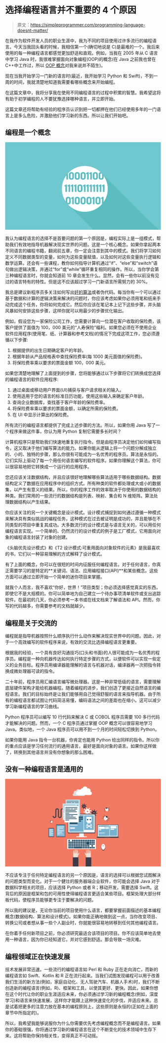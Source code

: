 # 选择编程语言并不重要的 4 个原因

> 原文：<https://simpleprogrammer.com/programming-language-doesnt-matter/>

在我作为软件开发人员的职业生涯中，我为不同的项目使用过许多流行的编程语言。今天当我回头看的时候，我相信第一个(确切地说是 C)是最难的一个。我后来使用的每一种编程语言都感觉更加舒适和直观。例如，当我在 2005 年从 C 语言中学习 Java 时，我很难掌握面向对象编程(OOP)的概念(在 Java 之前我也曾在 C++中工作过，所以 [OOP 概念](https://stackify.com/oops-concepts-in-java/)对我来说并不陌生)。

现在当我开始学习一门新的语言时(最近，我开始学习 Python 和 Swift)，不到一周的时间，我就清楚地知道我需要看哪些概念来开始编程。

在这篇文章中，我将分享我在使用不同编程语言的过程中积累的智慧。我希望这将有助于初学编程的人不要犹豫选择哪种语言，并立即开始。

这篇文章还将帮助有经验的程序员认识到把一切都押在他们已经使用多年的一门语言上是多么危险，并激励他们学习新的东西。所以让我们开始吧。

## 编程是一个概念

![](img/ed82b2b1ca9581d2a8f403c12cb3a823.png)

我认为编程语言的选择不是首要问题的第一个原因是，编程实际上是一组模式，帮助我们有效地指导机器解决现实世界的问题。这是一个核心概念。如果你拿起两本不同语言的编程书籍，翻阅前五章，你一定会注意到其中的模式。我们将学习如何定义不同数据类型的变量，如何为这些变量赋值，以及如何对这些变量执行逻辑和数学运算。还会有一些课程，教你如何指导计算机通过“if”、“else”和“switch”语句做出逻辑决策，并通过“for”或“while”循环重复相同的操作。所以，当你学会第三种编程语言时，你就会知道前 10 章会发生什么。显然，会有一些你以前没有见过的语言特有的特性。但是这不应该超过学习一门新语言所需努力的 30%。

我总是建议新程序员多关注如何写出[好的算法](https://simpleprogrammer.com/2016/09/15/learning-algorithms-really-necessary/)或者伪代码。每当你有一个可以通过基于数据和计算的逻辑决策来解决的问题时，你应该考虑如果你必须用笔和纸来手动完成这个任务，你将如何完成它。然后你应该在笔记本上记下这些步骤，并头脑风暴如何安排这些步骤，这样你就可以用最少的步骤优化输出。

例如，假设您为一家保险公司工作，您需要计算向一位潜在客户收取的保险费，该客户提供了面值为 100，000 美元的“人寿保险”福利。如果您必须在不使用企业软件应用程序(使用笔、纸、计算器和参考文档)的情况下完成这项工作，您必须遵循以下步骤:

1.  根据提供的出生日期确定客户的年龄。
2.  根据年龄从产品规格表中查找保险费率(每 1000 美元面值的保险费)。
3.  将保险费率乘以要求的票面金额 100，000 美元。

如果您清楚地理解了上面提到的步骤，您将能够通过以下步骤将它们转换成您选择的编程语言的软件应用程序:

1.  通过桌面或移动用户界面(UI)捕获与客户请求相关的输入。
2.  使用适用于您的语言的标准日历功能，使用这些输入来确定客户年龄。
3.  查询企业数据库，查找基于客户年龄的保险费率。
4.  将保险费率乘以要求的票面金额，以确定所需的保险费。
5.  在 UI 中显示计算出的保险费。

所有流行的编程语言都提供了完成上述步骤的方法。所以，如果你用 Java 写了一个程序来做这件事，你认为用 Python 复制它需要多长时间？

计算机程序只是帮助我们快速地重复执行指令。但是由程序员决定他们如何编写指令，这又取决于他们编写算法的能力。如果你能从逻辑上将一个问题分解成独立的、小的、独特的步骤，那么你很有可能成为一名优秀的程序员。算法是永恒的。它们实际上驱动了每一个用任何语言编写的软件程序。如果你理解这个算法，你可以很容易地把它转换成一个运行的应用程序。

您还应该关注数据结构，并且应该很好地理解哪些算法适用于哪些数据结构。数据结构定义了数据在应用程序中的组织方式。所有种类的软件都处理或大或小的数据集，以产生有意义的结果。所以，你的程序工作的效率取决于你使用的数据结构的种类。我们常用的一些流行的数据结构是列表、映射、集合和 N 维矩阵。算法处理数据结构以产生结果。

你应该关注的另一个关键概念是设计模式。设计模式捕捉到如何通过遵循一种模式来解决具有类似挑战的编程任务，这种模式在过去被证明是成功的，并且能够在不同类型的项目中重复其成功。大多数流行的设计模式是与语言无关的，可以用任何编程语言实现。一个简单的、仍然流行的设计模式的例子是工厂模式，它用面向对象的编程语言封装了对象的创建。

《头脑优先设计模式》和《T2 设计模式:可重用面向对象软件的元素》是我最喜欢的书，它们以一种容易理解的方式解释了设计模式。

有了上面的概念，你可以在很短的时间内征服任何编程语言。对于任何语言，你真正需要学习的是特定的**关键词、语法、应用编程接口(API)**和某些概念。这些方面可以通过立即开始一个简单的迷你项目来掌握。

就我个人而言，我不喜欢“你好，世界！”项目类型；你必须选择感觉真实的东西，即使它不是大规模的。你可以简单地为自己建立一个待办事项清单软件或支出追踪软件。在最初的几天，你必须参考一本书或在线文档来了解语法和 API。然而，你写的代码越多，你需要参考的文档就越少。

## 编程是关于交流的

编程就是指导机器按照什么顺序执行什么动作来解决现实世界中的问题。因此，对于一个高效编写的软件程序来说，有效的交流比选择编程语言更重要。

根据我的经验，一个具有良好沟通技巧(口头和书面)的人很可能成为一名优秀的程序员。编程是一种向机器传达如何执行特定步骤的方式，以便软件可以实现一些定义的业务目标。程序员用编译器能理解的语言与机器对话，编译器再一次把指令转换成微处理器可读的指令。

二十年前，程序员用汇编语言编写微处理器。这是一种非常低级的语言，需要理解底层硬件架构才能给机器编程。随着编程的进步，我们创造了更接近自然语言的编程语言。我们的目标始终是让我们能够用自己觉得舒服的语言来指导机器。由于所有的编程语言都试图让代码简洁易懂，编码语法之间的差距也在缩小。这可以减少学习新编程语言的学习曲线。

Python 程序员可以编写 10 行代码来解决 C 或 COBOL 程序员需要 100 多行代码才能解决的问题。然而，一个 C 程序员通过掌握 OOP 概念可以很容易地学习 Java。类似地，一个 Java 程序员可以用不到一个月的时间轻松切换到 Python。

如果你能用 Java 指令一台机器，你肯定也能用 Python 给出同样的指令。所以你的重点应该是学习任何流行的通用语言，最好是面向对象的语言。如果你这样做了，转换到其他语言并没有你想象的那么困难。

## 没有一种编程语言是通用的

![](img/59e958def98908e7ef51ad6671a21f31.png)

不应该专注于任何特定编程语言的另一个原因是，语言的选择可以根据您试图解决的问题类型而变化。对于一个健壮的服务器端企业软件，你可能会选择 Java 对于数据科学相关的项目，应该选择 Python 或者 R；移动开发，需要选择 Swift。这背后的原因是框架和包的可用性使得编程语言更适合某些项目。框架处理大部分样板代码，使程序员能够更专注于要解决的问题。

所以我的建议是，无论你当前的项目使用什么语言，都要掌握前面描述的基本编程概念(数据结构、算法和设计模式)。如果你能正确地做到这一点，当你改变项目、转换公司或者想从事一些个人副业时，你就能很容易地转移到任何其他编程语言。

在你着手任何新项目之前，你必须研究最适合该项目的项目。你不应该简单地去使用一种语言，因为你已经知道它，并对它感到舒适。那会导致一场灾难。

## 编程领域正在快速发展

技术发展非常迅速。一些流行的编程语言如 Perl 和 Ruby 正在走向消亡，而新的编程语言如 Swift、Kotlin 和 R 正在流行起来。当我们试图发现编程可以用于改善我们生活的新方法(例如，家庭自动化、无人驾驶汽车、机器人手术)时，我们不断创造新的编程语言(例如，R)、框架和工具，以使其更好、更快。因此，如果你想在这个时代让你的职业生涯适应未来，你必须通过学习新的编程概念(例如，深度学习)和语言来快速发展，这样你才能跟上这种快速变化的步伐，并适应未来。总是试着把更多的注意力放在基本的编程原则上，这些原则是永恒的(正如在上面的章节中所指定的)。

所以，我希望我能够说服你为什么你需要优先考虑编程概念而不是编程语言。如果你的基础很强，你将通过学习新的编程语言在这个不断变化的技术领域中生存下来。这将帮助你保持相关性，变得真正不可动摇。